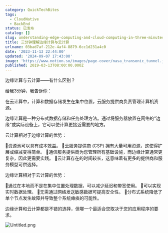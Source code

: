 ```yaml
---
category: QuickTechBites
tags:
  - CloudNative
  - BackEnd
status: 已发布
catalog: []
slug: understanding-edge-computing-and-cloud-computing-in-three-minutes
title: 三分钟理解边缘计算与云计算
urlname: 03bad7af-212e-4af4-8879-6cc1d231a4c0
date: '2023-11-13 22:44:00'
updated: '2024-09-07 17:43:00'
image: 'https://www.notion.so/images/page-cover/nasa_transonic_tunnel.jpg'
published: 2019-03-13T08:00:00.000Z
---
```


边缘计算与云计算——有什么区别？


给我3分钟，我告诉你：


在云计算中，计算和数据存储发生在集中位置，云服务提供商负责管理计算机资源。


边缘计算是一种分布式数据存储和任务处理方法。通过将服务器放置在网络的“边缘”或实际设备上，它可以使计算更接近需要的地方。


云计算相对于边缘计算的优势：


🔹资源池可以具有成本效益。
🔹云服务提供商 (CSP) 拥有大量可用资源，这使得扩展或缩减变得简单。
🔹通信服务提供商为您管理所有基础设施，而边缘计算通常更复杂，因此更需要实践。
🔹云计算存在的时间较长，这意味着有更多的提供商和服务模型可供选择。


边缘计算相对于云计算的优势：


🔸通过在本地而不是在集中位置处理数据，可以减少延迟和带宽使用。
🔸可以实现实时数据处理。
🔸无需通过网络发送敏感数据可提高安全性。
🔸分布式系统降低了单个节点发生故障并导致整个系统瘫痪的可能性。


边缘计算和云计算都是不错的选择，但哪一个最适合您取决于您的应用程序的要求。


![Untitled.png](https://prod-files-secure.s3.us-west-2.amazonaws.com/5d24fe63-e567-4804-86f9-9fdc62e13082/13581d9b-f241-4af1-9995-cb87504adaf1/Untitled.png?X-Amz-Algorithm=AWS4-HMAC-SHA256&X-Amz-Content-Sha256=UNSIGNED-PAYLOAD&X-Amz-Credential=ASIAZI2LB4665B5AQS4E%2F20250203%2Fus-west-2%2Fs3%2Faws4_request&X-Amz-Date=20250203T213308Z&X-Amz-Expires=3600&X-Amz-Security-Token=IQoJb3JpZ2luX2VjEAUaCXVzLXdlc3QtMiJHMEUCIQCUEMTOfRbqf%2BdFDkirzvmNkW5PggmHdxQFZh7oUMuclwIgI%2BIfVXLRbS5C3IhJUnUAJDMNHjY7S9hlLAy77%2F%2FzEygq%2FwMIHhAAGgw2Mzc0MjMxODM4MDUiDOewex1zsvN04SEhsircAwH1KeqAjL37UFYwZqON8ZrATOk8PVu%2BPljDSqkTE4DbKII8pzk9VXgu4Vfs4x2xfew85a14M3QA3hPCfGhb1CRwGakc7I7TP87XCmlZsOVRMymZzr1v6dwrt3Ai2MO%2BLFISqp7rPlZQRKS0rxfr%2FDnkZdqvHu87m2I%2BL9gdRNC%2F3MgIABHP7P0c3%2BJnvEIu8oqX6wTEmy9XtS%2BMxj6ddgzs%2B%2BaKrOndr8jNvbV0VdRoH9G8cGcp2KjckO90rFFybgaESh88OiUZwaH%2Faf0EcZq4JAw5h9dYrghOls7sxJaojap2DbaWkPLX%2BlFLrxd7GvbNSWUKHMp7xML6teJSDwz2BOgu1gBtOBekzIQjUnVLU1EPEH%2FnWF%2BxIPpxNSsItNPVtBzL6IHdTYmLV6dWGjOWYYqJPHwlEOatl%2F0jw5uSlMXZ7hKrldYIDK%2BOQP835lPXHoFSFiCvNqle%2Fb%2BNFAC6gXhXyRVDMzOOJq7sT%2FqkCi16KIUmkRhIuFUEfnzZ%2BO%2FM1R%2BujVsuya4pEWWe0zKCQCTQjfFMzfKvz4f7aZe%2F7DT4MWDHBf6J7ojeqc2DehAvSADN4gCqLmRmfhYlGieh5b4zGJoE9Frm6%2B%2BrrxyOAvEiAXrPe5cOXu4LMN%2FZhL0GOqUBLOdD4UGV%2F%2BwGf5xnwyDSeflk1h3dD6vm84zOwcfJ9%2FKhtXe8kw%2BXJIfqImctR8pDakbtkxkyvDap1KJNp%2BiOSO%2FS653%2Bu1W7FH2xAx8g42%2B7qP34VDaCfHkqWWws1VWtJyHo%2Bed%2F%2F8cfmTA1ctM8nTN1QItyJM4IkBHcVnknd%2BYhgxQBUcNltIuVyI%2FPUh0W8f8Tz3oI7qzzjqG4TeKiMPEwjxes&X-Amz-Signature=ecc80337df8fe0dcd2304f52d15cf8c02fcd3de3a9be5f41ee39beb2d653be28&X-Amz-SignedHeaders=host&x-id=GetObject)

